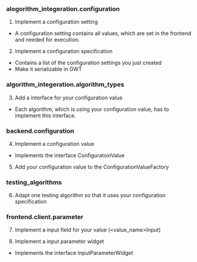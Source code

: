 ### alogorithm_integeration.configuration

1. Implement a configuration setting
* A configuration setting contains all values, which are set in the frontend and needed for execution.

2. Implement a configuration specification
* Contains a list of the configuration settings you just created
* Make it serializable in GWT

### algorithm_integeration.algorithm_types

3. Add a interface for your configuration value
* Each algorithm, which is using your configuration value, has to implement this interface.

### backend.configuration

4. Implement a configuration value
* Implements the interface ConfiguratoinValue

5. Add your configuration value to the ConfigurationValueFactory

### testing_algorithms

6. Adapt one testing algorithm so that it uses your configuration specification

### frontend.client.parameter

7. Implement a input field for your value (<value_name>Input)

8. Implement a input parameter widget
* Implements the interface InputParameterWidget